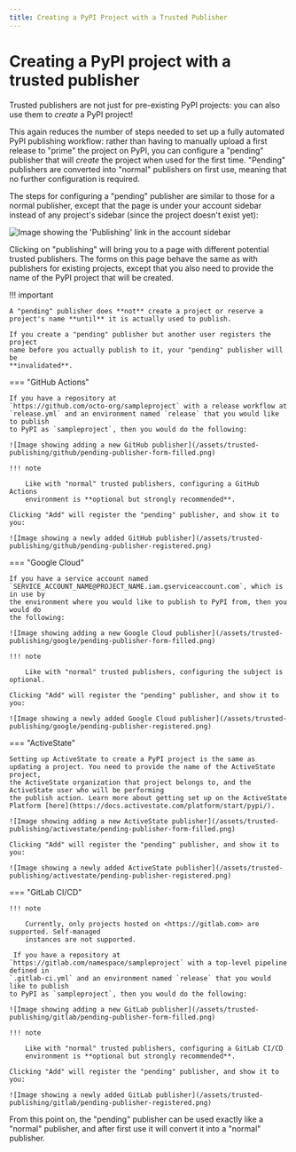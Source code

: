 ```yaml
---
title: Creating a PyPI Project with a Trusted Publisher
---
```


# Creating a PyPI project with a trusted publisher

Trusted publishers are not just for pre-existing PyPI projects: you can also use
them to *create* a PyPI project!

This again reduces the number of steps needed to set up a fully automated PyPI
publishing workflow: rather than having to manually upload a first release
to "prime" the project on PyPI, you can configure a "pending" publisher
that will *create* the project when used for the first time. "Pending"
publishers are converted into "normal" publishers on first use, meaning that
no further configuration is required.

The steps for configuring a "pending" publisher are similar to those for
a normal publisher, except that the page is under your account sidebar
instead of any project's sidebar (since the project doesn't exist yet):

![Image showing the 'Publishing' link in the account sidebar](/assets/trusted-publishing/publishing-link.png)

Clicking on "publishing" will bring you to a page with different potential
trusted publishers. The forms on this page behave
the same as with publishers for existing projects, except that you also need to
provide the name of the PyPI project that will be created.

!!! important

    A "pending" publisher does **not** create a project or reserve a
    project's name **until** it is actually used to publish.

    If you create a "pending" publisher but another user registers the project
    name before you actually publish to it, your "pending" publisher will be
    **invalidated**.

=== "GitHub Actions"

    If you have a repository at
    `https://github.com/octo-org/sampleproject` with a release workflow at
    `release.yml` and an environment named `release` that you would like to publish
    to PyPI as `sampleproject`, then you would do the following:

    ![Image showing adding a new GitHub publisher](/assets/trusted-publishing/github/pending-publisher-form-filled.png)

    !!! note

        Like with "normal" trusted publishers, configuring a GitHub Actions
        environment is **optional but strongly recommended**.

    Clicking "Add" will register the "pending" publisher, and show it to you:

    ![Image showing a newly added GitHub publisher](/assets/trusted-publishing/github/pending-publisher-registered.png)

=== "Google Cloud"

    If you have a service account named
    `SERVICE_ACCOUNT_NAME@PROJECT_NAME.iam.gserviceaccount.com`, which is in use by
    the environment where you would like to publish to PyPI from, then you would do
    the following:

    ![Image showing adding a new Google Cloud publisher](/assets/trusted-publishing/google/pending-publisher-form-filled.png)

    !!! note

        Like with "normal" trusted publishers, configuring the subject is optional.

    Clicking "Add" will register the "pending" publisher, and show it to you:

    ![Image showing a newly added Google Cloud publisher](/assets/trusted-publishing/google/pending-publisher-registered.png)

=== "ActiveState"

    Setting up ActiveState to create a PyPI project is the same as
    updating a project. You need to provide the name of the ActiveState project,
    the ActiveState organization that project belongs to, and the ActiveState user who will be performing
    the publish action. Learn more about getting set up on the ActiveState Platform [here](https://docs.activestate.com/platform/start/pypi/).

    ![Image showing adding a new ActiveState publisher](/assets/trusted-publishing/activestate/pending-publisher-form-filled.png)

    Clicking "Add" will register the "pending" publisher, and show it to you:

    ![Image showing a newly added ActiveState publisher](/assets/trusted-publishing/activestate/pending-publisher-registered.png)

=== "GitLab CI/CD"

    !!! note

        Currently, only projects hosted on <https://gitlab.com> are supported. Self-managed
        instances are not supported.

     If you have a repository at
    `https://gitlab.com/namespace/sampleproject` with a top-level pipeline defined in
    `.gitlab-ci.yml` and an environment named `release` that you would like to publish
    to PyPI as `sampleproject`, then you would do the following:

    ![Image showing adding a new GitLab publisher](/assets/trusted-publishing/gitlab/pending-publisher-form-filled.png)

    !!! note

        Like with "normal" trusted publishers, configuring a GitLab CI/CD
        environment is **optional but strongly recommended**.

    Clicking "Add" will register the "pending" publisher, and show it to you:

    ![Image showing a newly added GitLab publisher](/assets/trusted-publishing/gitlab/pending-publisher-registered.png)



From this point on, the "pending" publisher can be used exactly like a
"normal" publisher, and after first use it will convert it into a "normal"
publisher.
